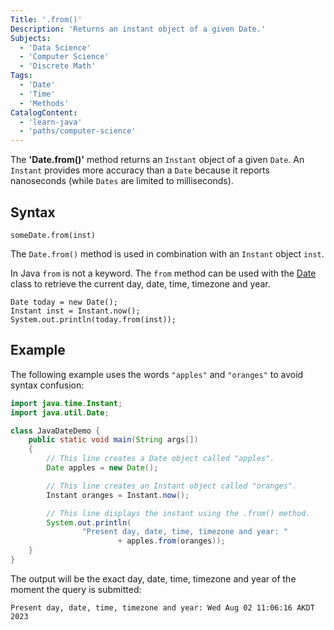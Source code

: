 ```yaml
---
Title: '.from()'
Description: 'Returns an instant object of a given Date.'
Subjects:
  - 'Data Science'
  - 'Computer Science'
  - 'Discrete Math'
Tags:
  - 'Date'
  - 'Time'
  - 'Methods'
CatalogContent:
  - 'learn-java'
  - 'paths/computer-science'
---
```


The **'Date.from()'** method returns an `Instant` object of a given `Date`. An `Instant` provides more accuracy than a `Date` because it reports nanoseconds (while `Dates` are limited to milliseconds).

## Syntax

```pseudo
someDate.from(inst)
```

The `Date.from()` method is used in combination with an `Instant` object `inst`.

In Java `from` is not a keyword. The `from` method can be used with the [Date](https://www.codecademy.com/resources/docs/java/date) class to retrieve the current day, date, time, timezone and year.

```
Date today = new Date();
Instant inst = Instant.now();
System.out.println(today.from(inst));
```

## Example

The following example uses the words `"apples"` and `"oranges"` to avoid syntax confusion:

```java
import java.time.Instant;
import java.util.Date;

class JavaDateDemo {
    public static void main(String args[])
    {
        // This line creates a Date object called "apples".
        Date apples = new Date();

        // This line creates an Instant object called "oranges".
        Instant oranges = Instant.now();

        // This line displays the instant using the .from() method.
        System.out.println(
                "Present day, date, time, timezone and year: "
                        + apples.from(oranges));
    }
}
```

The output will be the exact day, date, time, timezone and year of the moment the query is submitted:

```shell
Present day, date, time, timezone and year: Wed Aug 02 11:06:16 AKDT 2023
```
